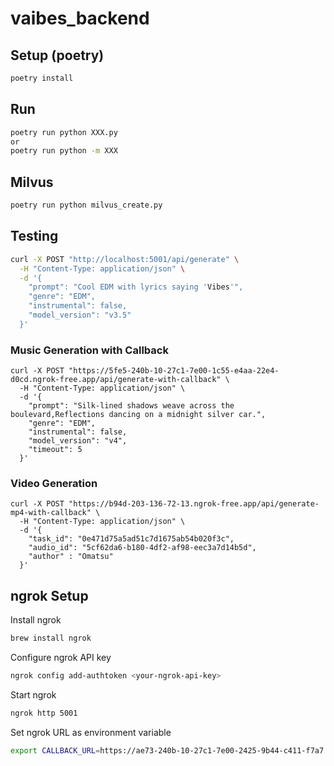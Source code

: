 # vaibes_backend

## Setup (poetry)

```bash
poetry install
```

## Run

```bash
poetry run python XXX.py
or
poetry run python -m XXX
```

## Milvus

```bash
poetry run python milvus_create.py
```

## Testing

```bash
curl -X POST "http://localhost:5001/api/generate" \
  -H "Content-Type: application/json" \
  -d '{
    "prompt": "Cool EDM with lyrics saying 'Vibes'",
    "genre": "EDM",
    "instrumental": false,
    "model_version": "v3.5"
  }'
```

### Music Generation with Callback
```
curl -X POST "https://5fe5-240b-10-27c1-7e00-1c55-e4aa-22e4-d0cd.ngrok-free.app/api/generate-with-callback" \
  -H "Content-Type: application/json" \
  -d '{
    "prompt": "Silk‑lined shadows weave across the boulevard,Reflections dancing on a midnight silver car.",
    "genre": "EDM",
    "instrumental": false,
    "model_version": "v4",
    "timeout": 5
  }'
```

### Video Generation
```
curl -X POST "https://b94d-203-136-72-13.ngrok-free.app/api/generate-mp4-with-callback" \
  -H "Content-Type: application/json" \
  -d '{
    "task_id": "0e471d75a5ad51c7d1675ab54b020f3c",
    "audio_id": "5cf62da6-b180-4df2-af98-eec3a7d14b5d",
    "author" : "Omatsu"
  }'
```

## ngrok Setup

Install ngrok
```bash
brew install ngrok
```

Configure ngrok API key
```bash
ngrok config add-authtoken <your-ngrok-api-key>
```

Start ngrok
```bash
ngrok http 5001
```

Set ngrok URL as environment variable
```bash
export CALLBACK_URL=https://ae73-240b-10-27c1-7e00-2425-9b44-c411-f7a7.ngrok-free.app/callback
```


